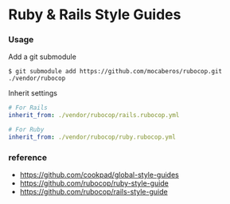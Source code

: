 # Ruby & Rails Style Guides

### Usage
Add a git submodule
```shell
$ git submodule add https://github.com/mocaberos/rubocop.git ./vendor/rubocop
```
Inherit settings
```yaml
# For Rails
inherit_from: ./vendor/rubocop/rails.rubocop.yml
```
```yaml
# For Ruby
inherit_from: ./vendor/rubocop/ruby.rubocop.yml
```

### reference
- https://github.com/cookpad/global-style-guides
- https://github.com/rubocop/ruby-style-guide
- https://github.com/rubocop/rails-style-guide
